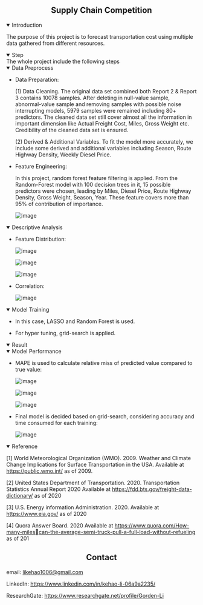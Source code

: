 <br>

## <div align="center">Supply Chain Competition</div>

<details open>
<summary>Introduction</summary>

The purpose of this project is to forecast transportation cost using multiple data gathered from different resources.

</details>

<details open>
<summary>Step</summary>
The whole project include the following steps

<details open>
<summary>Data Preprocess</summary>
  
- Data Preparation:

  (1)  Data Cleaning. The original data set combined both  Report 2 & Report 3 contains 10078  samples. After deleting in null-value  sample, abnormal-value sample and  removing samples with possible noise  interrupting models, 5979 samples were  remained including 80+ predictors. The  cleaned data set still cover almost all the  information in important dimension like  Actual Freight Cost, Miles, Gross Weight etc. Credibility of the cleaned data set is  ensured.

  (2)  Derived & Additional Variables. To fit the model more accurately, we  include some derived and additional variables including Season,  Route Highway Density,  Weekly Diesel Price.

- Feature Engineering: 

  In this project, random forest feature filtering is applied. From the Random-Forest model with 100  decision trees in it, 15 possible predictors  were chosen, leading by Miles, Diesel  Price, Route Highway Density, Gross  Weight, Season, Year. These feature  covers more than 95% of contribution of  importance.

  ![image](https://user-images.githubusercontent.com/72702872/168720627-1ab8212f-3ceb-4159-a1f8-27474dfce33d.png)

</details>  

<details open>
<summary>Descriptive Analysis</summary>

- Feature Distribution:
  
  ![image](https://user-images.githubusercontent.com/72702872/168721380-ab392343-6c9f-4fcc-9644-bcb298e47c80.png)
  
  ![image](https://user-images.githubusercontent.com/72702872/168721423-0e073eba-c6b4-4feb-966a-6dc03bb2b4df.png)

  ![image](https://user-images.githubusercontent.com/72702872/168721461-07fb7a16-fbfa-4e4e-97a4-06d6bf54ec4f.png)

- Correlation:
  
  ![image](https://user-images.githubusercontent.com/72702872/168721533-a0534e12-955b-4615-b564-7aa3139106e5.png)

</details>   

<details open>
<summary>Model Training</summary>
  
- In this case, LASSO and Random Forest is used.

- For hyper tuning, grid-search is applied.

</details>

</details> 
  
<details open>
<summary>Result</summary>

<details open>
<summary>Model Performance</summary>

- MAPE is used to calculate relative miss of predicted value compared to true value: 
  
  ![image](https://user-images.githubusercontent.com/72702872/168723465-14784f89-051f-452f-b5fb-7a0498f09e57.png)

  ![image](https://user-images.githubusercontent.com/72702872/168722154-738f520b-0e67-4031-808c-0d384164009a.png)

  ![image](https://user-images.githubusercontent.com/72702872/168722327-35e1a814-75dc-4b1e-9333-d56c216f723f.png)

- Final model is decided based on grid-search, considering accuracy and time consumed for each training: 
  
  ![image](https://user-images.githubusercontent.com/72702872/168723556-90aff976-d478-4165-ae64-7c01b75b7d6f.png)

</details>
  
</details>

<details open>
<summary>Reference</summary>

[1] World Meteorological Organization (WMO). 2009. Weather and Climate Change 
Implications for Surface Transportation in the USA. Available at https://public.wmo.int/ 
as of 2009.
  
[2] United States Department of Transportation. 2020. Transportation Statistics Annual 
Report 2020 Available at https://fdd.bts.gov/freight-data-dictionary/ as of 2020
  
[3] U.S. Energy information Administration. 2020. Available at https://www.eia.gov/ as of 
2020
  
[4] Quora Answer Board. 2020 Available at https://www.quora.com/How-many-milescan-the-average-semi-truck-pull-a-full-load-without-refueling as of 201

</details>

</details>

## <div align="center">Contact</div>

email: likehao1006@gmail.com

LinkedIn: https://www.linkedin.com/in/kehao-li-06a9a2235/

ResearchGate: https://www.researchgate.net/profile/Gorden-Li

<br>

